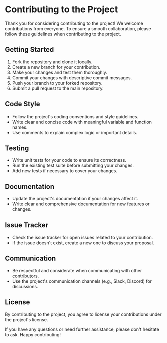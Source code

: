 # Contributing to the Project

Thank you for considering contributing to the project! We welcome contributions from everyone. To ensure a smooth collaboration, please follow these guidelines when contributing to the project.

## Getting Started

1. Fork the repository and clone it locally.
2. Create a new branch for your contribution.
3. Make your changes and test them thoroughly.
4. Commit your changes with descriptive commit messages.
5. Push your branch to your forked repository.
6. Submit a pull request to the main repository.

## Code Style

- Follow the project's coding conventions and style guidelines.
- Write clear and concise code with meaningful variable and function names.
- Use comments to explain complex logic or important details.

## Testing

- Write unit tests for your code to ensure its correctness.
- Run the existing test suite before submitting your changes.
- Add new tests if necessary to cover your changes.

## Documentation

- Update the project's documentation if your changes affect it.
- Write clear and comprehensive documentation for new features or changes.

## Issue Tracker

- Check the issue tracker for open issues related to your contribution.
- If the issue doesn't exist, create a new one to discuss your proposal.

## Communication

- Be respectful and considerate when communicating with other contributors.
- Use the project's communication channels (e.g., Slack, Discord) for discussions.

## License

By contributing to the project, you agree to license your contributions under the project's license.

If you have any questions or need further assistance, please don't hesitate to ask. Happy contributing!